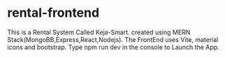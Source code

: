 # rental-frontend
This is a Rental System Called Keja-Smart.
created using MERN Stack(MongoBB,Express,React,Nodejs).
The FrontEnd uses Vite, material icons and bootstrap.
Type npm run dev in the console to Launch the App.
